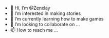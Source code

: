 - 👋 Hi, I’m @Zenxlay
- 👀 I’m interested in making stories
- 🌱 I’m currently learning how to make games
- 💞️ I’m looking to collaborate on ...
- 📫 How to reach me ...

<!---
Zenxlay/Zenxlay is a ✨ special ✨ repository because its `README.md` (this file) appears on your GitHub profile.
You can click the Preview link to take a look at your changes.
--->
